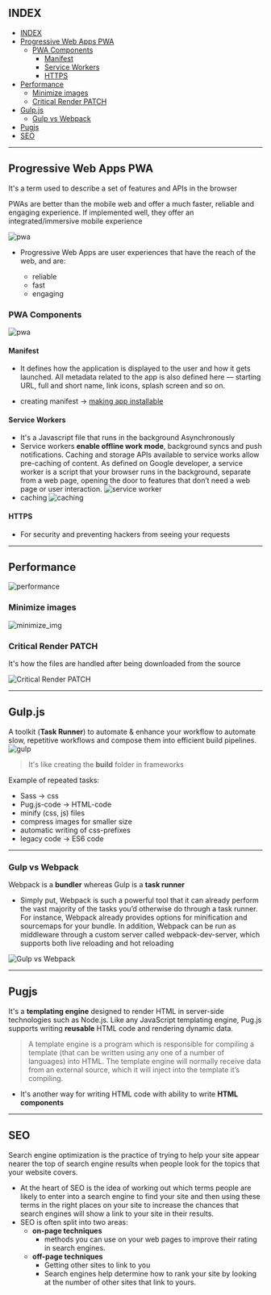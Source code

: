 ## INDEX

- [INDEX](#index)
- [Progressive Web Apps PWA](#progressive-web-apps-pwa)
  - [PWA Components](#pwa-components)
    - [Manifest](#manifest)
    - [Service Workers](#service-workers)
    - [HTTPS](#https)
- [Performance](#performance)
  - [Minimize images](#minimize-images)
  - [Critical Render PATCH](#critical-render-patch)
- [Gulp.js](#gulpjs)
  - [Gulp vs Webpack](#gulp-vs-webpack)
- [Pugjs](#pugjs)
- [SEO](#seo)

---

## Progressive Web Apps PWA

It's a term used to describe a set of features and APIs in the browser

PWAs are better than the mobile web and offer a much faster, reliable and engaging experience. If implemented well, they offer an integrated/immersive mobile experience

![pwa](./img/pwa.png)

- Progressive Web Apps are user experiences that have the reach of the web, and are:

  - reliable
  - fast
  - engaging

### PWA Components

![pwa](./img/pwa2.png)

#### Manifest

- It defines how the application is displayed to the user and how it gets launched. All metadata related to the app is also defined here — starting URL, full and short name, link icons, splash screen and so on.

- creating manifest -> [making app installable](https://web.dev/install-criteria/)

#### Service Workers

- It's a Javascript file that runs in the background Asynchronously
- Service workers **enable offline work mode**, background syncs and push notifications. Caching and storage APIs available to service works allow pre-caching of content. As defined on Google developer, a service worker is a script that your browser runs in the background, separate from a web page, opening the door to features that don’t need a web page or user interaction.
  ![service worker](./img/serviceworker.PNG)
- caching ![caching](./img/caching.PNG)

#### HTTPS

- For security and preventing hackers from seeing your requests

---

## Performance

![performance](./img/performance.PNG)

### Minimize images

![minimize_img](./img/min-img.PNG)

### Critical Render PATCH

It's how the files are handled after being downloaded from the source

![Critical Render PATCH](./img/critical%20render%20path.PNG)

---

## Gulp.js

A toolkit (**Task Runner**) to automate & enhance your workflow to automate slow, repetitive workflows and compose them into efficient build pipelines.
![gulp](./img/gulp.PNG)

> It's like creating the **build** folder in frameworks

Example of repeated tasks:

- Sass -> css
- Pug.js-code -> HTML-code
- minify (css, js) files
- compress images for smaller size
- automatic writing of css-prefixes
- legacy code -> ES6 code

---

### Gulp vs Webpack

Webpack is a **bundler** whereas Gulp is a **task runner**

- Simply put, Webpack is such a powerful tool that it can already perform the vast majority of the tasks you’d otherwise do through a task runner. For instance, Webpack already provides options for minification and sourcemaps for your bundle. In addition, Webpack can be run as middleware through a custom server called webpack-dev-server, which supports both live reloading and hot reloading

![Gulp vs Webpack](./img/Gulp-vs-Webpack-info.jpg.jpg)

---

## Pugjs

It's a **templating engine** designed to render HTML in server-side technologies such as Node.js. Like any JavaScript templating engine, Pug.js supports writing **reusable** HTML code and rendering dynamic data.

> A template engine is a program which is responsible for compiling a template (that can be written using any one of a number of languages) into HTML. The template engine will normally receive data from an external source, which it will inject into the template it’s compiling.

- It's another way for writing HTML code with ability to write **HTML components**

---

## SEO

Search engine optimization is the practice of trying to help your site appear nearer the top of search engine results when people look for the topics that your website covers.

- At the heart of SEO is the idea of working out which terms people are likely to enter into a search engine to find your site and then using these terms in the right places on your site to increase the chances that search engines will show a link to your site in their results.
- SEO is often split into two areas:
  - **on-page techniques**
    - methods you can use on your web pages to improve their rating in search engines.
  - **off-page techniques**
    - Getting other sites to link to you
    - Search engines help determine how to rank your site by looking at the number of other sites that link to yours.
